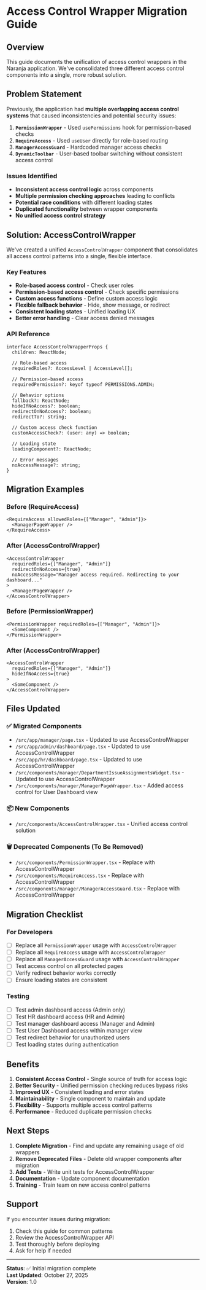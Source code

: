 # Access Control Wrapper Migration Guide

## Overview

This guide documents the unification of access control wrappers in the Naranja application. We've consolidated three different access control components into a single, more robust solution.

## Problem Statement

Previously, the application had **multiple overlapping access control systems** that caused inconsistencies and potential security issues:

1. **`PermissionWrapper`** - Used `usePermissions` hook for permission-based checks
2. **`RequireAccess`** - Used `useUser` directly for role-based routing
3. **`ManagerAccessGuard`** - Hardcoded manager access checks
4. **`DynamicToolbar`** - User-based toolbar switching without consistent access control

### Issues Identified

- **Inconsistent access control logic** across components
- **Multiple permission checking approaches** leading to conflicts
- **Potential race conditions** with different loading states
- **Duplicated functionality** between wrapper components
- **No unified access control strategy**

## Solution: AccessControlWrapper

We've created a unified `AccessControlWrapper` component that consolidates all access control patterns into a single, flexible interface.

### Key Features

- **Role-based access control** - Check user roles
- **Permission-based access control** - Check specific permissions
- **Custom access functions** - Define custom access logic
- **Flexible fallback behavior** - Hide, show message, or redirect
- **Consistent loading states** - Unified loading UX
- **Better error handling** - Clear access denied messages

### API Reference

```tsx
interface AccessControlWrapperProps {
  children: ReactNode;
  
  // Role-based access
  requiredRoles?: AccessLevel | AccessLevel[];
  
  // Permission-based access
  requiredPermission?: keyof typeof PERMISSIONS.ADMIN;
  
  // Behavior options
  fallback?: ReactNode;
  hideIfNoAccess?: boolean;
  redirectOnNoAccess?: boolean;
  redirectTo?: string;
  
  // Custom access check function
  customAccessCheck?: (user: any) => boolean;
  
  // Loading state
  loadingComponent?: ReactNode;
  
  // Error messages
  noAccessMessage?: string;
}
```

## Migration Examples

### Before (RequireAccess)
```tsx
<RequireAccess allowedRoles={["Manager", "Admin"]}>
  <ManagerPageWrapper />
</RequireAccess>
```

### After (AccessControlWrapper)
```tsx
<AccessControlWrapper 
  requiredRoles={["Manager", "Admin"]}
  redirectOnNoAccess={true}
  noAccessMessage="Manager access required. Redirecting to your dashboard..."
>
  <ManagerPageWrapper />
</AccessControlWrapper>
```

### Before (PermissionWrapper)
```tsx
<PermissionWrapper requiredRoles={["Manager", "Admin"]}>
  <SomeComponent />
</PermissionWrapper>
```

### After (AccessControlWrapper)
```tsx
<AccessControlWrapper 
  requiredRoles={["Manager", "Admin"]} 
  hideIfNoAccess={true}
>
  <SomeComponent />
</AccessControlWrapper>
```

## Files Updated

### ✅ Migrated Components
- `/src/app/manager/page.tsx` - Updated to use AccessControlWrapper
- `/src/app/admin/dashboard/page.tsx` - Updated to use AccessControlWrapper  
- `/src/app/hr/dashboard/page.tsx` - Updated to use AccessControlWrapper
- `/src/components/manager/DepartmentIssueAssignmentsWidget.tsx` - Updated to use AccessControlWrapper
- `/src/components/manager/ManagerPageWrapper.tsx` - Added access control for User Dashboard view

### 📦 New Components
- `/src/components/AccessControlWrapper.tsx` - Unified access control solution

### 🗑️ Deprecated Components (To Be Removed)
- `/src/components/PermissionWrapper.tsx` - Replace with AccessControlWrapper
- `/src/components/RequireAccess.tsx` - Replace with AccessControlWrapper  
- `/src/components/manager/ManagerAccessGuard.tsx` - Replace with AccessControlWrapper

## Migration Checklist

### For Developers

- [ ] Replace all `PermissionWrapper` usage with `AccessControlWrapper`
- [ ] Replace all `RequireAccess` usage with `AccessControlWrapper`
- [ ] Replace all `ManagerAccessGuard` usage with `AccessControlWrapper`
- [ ] Test access control on all protected pages
- [ ] Verify redirect behavior works correctly
- [ ] Ensure loading states are consistent

### Testing

- [ ] Test admin dashboard access (Admin only)
- [ ] Test HR dashboard access (HR and Admin)
- [ ] Test manager dashboard access (Manager and Admin)
- [ ] Test User Dashboard access within manager view
- [ ] Test redirect behavior for unauthorized users
- [ ] Test loading states during authentication

## Benefits

1. **Consistent Access Control** - Single source of truth for access logic
2. **Better Security** - Unified permission checking reduces bypass risks
3. **Improved UX** - Consistent loading and error states
4. **Maintainability** - Single component to maintain and update
5. **Flexibility** - Supports multiple access control patterns
6. **Performance** - Reduced duplicate permission checks

## Next Steps

1. **Complete Migration** - Find and update any remaining usage of old wrappers
2. **Remove Deprecated Files** - Delete old wrapper components after migration
3. **Add Tests** - Write unit tests for AccessControlWrapper
4. **Documentation** - Update component documentation
5. **Training** - Train team on new access control patterns

## Support

If you encounter issues during migration:

1. Check this guide for common patterns
2. Review the AccessControlWrapper API
3. Test thoroughly before deploying
4. Ask for help if needed

---

**Status**: ✅ Initial migration complete  
**Last Updated**: October 27, 2025  
**Version**: 1.0
